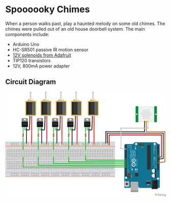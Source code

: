 Spoooooky Chimes
================

When a person walks past, play a haunted melody on some old chimes. The chimes were pulled out of an old
house doorbell system. The main components include:
* Arduino Uno
* HC-SR501 passive IR motion sensor
* [12V solenoids from Adafruit](https://www.adafruit.com/product/413)
* TIP120 transistors
* 12V, 800mA power adapter

## Circuit Diagram

![circuit diagram of chimes](chimes-circuit.png)

